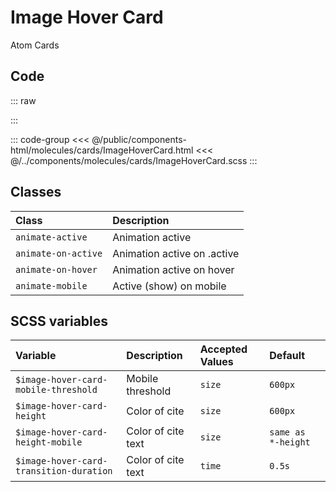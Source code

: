 # Image Hover Card
<Badge type="tip">Atom</Badge> <Badge type="info">Cards</Badge>

## Code

::: raw
<div class="dev-section">
    <!--@include: ../../public/components-html/molecules/cards/ImageHoverCard.html -->
</div>
:::

::: code-group
<<< @/public/components-html/molecules/cards/ImageHoverCard.html
<<< @/../components/molecules/cards/ImageHoverCard.scss
:::

## Classes

| Class                  | Description                 |
|:-----------------------|:----------------------------|
| `animate-active`       | Animation active            |
| `animate-on-active`    | Animation active on .active |
| `animate-on-hover`     | Animation active on hover   |
| `animate-mobile`       | Active (show) on mobile     |

## SCSS variables

| Variable                                | Description        | Accepted Values | Default            |
|:----------------------------------------|:-------------------|:----------------|:-------------------|
| `$image-hover-card-mobile-threshold`    | Mobile threshold   | `size`          | `600px`            |
| `$image-hover-card-height`              | Color of cite      | `size`          | `600px`            |
| `$image-hover-card-height-mobile`       | Color of cite text | `size`          | `same as *-height` |
| `$image-hover-card-transition-duration` | Color of cite text | `time`          | `0.5s`             |

<style lang="scss">
@import "docs/theme.scss";

$simple-card-background: rgba($primary-color, 0.5);

@import "components/molecules/cards/SimpleCard.scss";
@import "components/molecules/cards/ImageHoverCard.scss";
</style>
